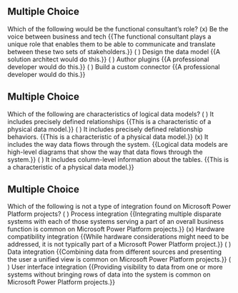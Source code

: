 ## Multiple Choice
Which of the following would be the functional consultant’s role?
(x) Be the voice between business and tech {{The functional consultant plays a unique role that enables them to be able to communicate and translate between these two sets of stakeholders.}}
( ) Design the data model {{A solution architect would do this.}}
( ) Author plugins {{A professional developer would do this.}}
( ) Build a custom connector {{A professional developer would do this.}}

## Multiple Choice
Which of the following are characteristics of logical data models?
( ) It includes precisely defined relationships {{This is a characteristic of a physical data model.}}
( ) It includes precisely defined relationship behaviors. {{This is a characteristic of a physical data model.}}
(x) It includes the way data flows through the system. {{Logical data models are high-level diagrams that show the way that data flows through the system.}}
( ) It includes column-level information about the tables. {{This is a characteristic of a physical data model.}}

## Multiple Choice
Which of the following is not a type of integration found on Microsoft Power Platform projects?
( ) Process integration {{Integrating multiple disparate systems with each of those systems serving a part of an overall business function is common on Microsoft Power Platform projects.}}
(x) Hardware compatibility integration {{While hardware considerations might need to be addressed, it is not typically part of a Microsoft Power Platform project.}}
( ) Data integration {{Combining data from different sources and presenting the user a unified view is common on Microsoft Power Platform projects.}}
( ) User interface integration {{Providing visibility to data from one or more systems without bringing rows of data into the system is common on Microsoft Power Platform projects.}}

